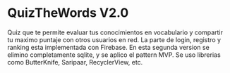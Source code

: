 # QuizTheWords V2.0
Quiz que te permite evaluar tus conocimientos en vocabulario y compartir tu maximo puntaje con otros usuarios en red.
La parte de login, registro y ranking esta implementada con Firebase.
En esta segunda version se elimino completamente sqlite, y se aplico el pattern MVP.
Se uso librerias como ButterKnife, Saripaar, RecyclerView, etc.
